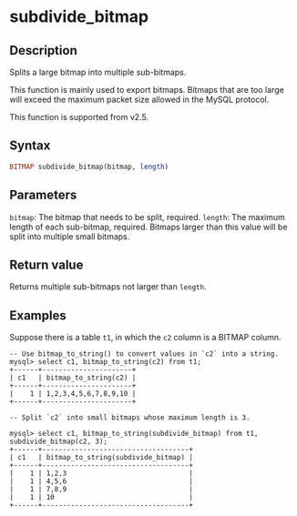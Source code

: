 ---
---

# subdivide_bitmap

## Description

Splits a large bitmap into multiple sub-bitmaps.

This function is mainly used to export bitmaps. Bitmaps that are too large will exceed the maximum packet size allowed in the MySQL protocol.

This function is supported from v2.5.

## Syntax

```Haskell
BITMAP subdivide_bitmap(bitmap, length)
```

## Parameters

`bitmap`: The bitmap that needs to be split, required.
`length`: The maximum length of each sub-bitmap, required. Bitmaps larger than this value will be split into multiple small bitmaps.

## Return value

Returns multiple sub-bitmaps not larger than `length`.

## Examples

Suppose there is a table `t1`, in which the `c2` column is a BITMAP column.

```Plain
-- Use bitmap_to_string() to convert values in `c2` into a string.
mysql> select c1, bitmap_to_string(c2) from t1;
+------+----------------------+
| c1   | bitmap_to_string(c2) |
+------+----------------------+
|    1 | 1,2,3,4,5,6,7,8,9,10 |
+------+----------------------+

-- Split `c2` into small bitmaps whose maximum length is 3.

mysql> select c1, bitmap_to_string(subdivide_bitmap) from t1, subdivide_bitmap(c2, 3);
+------+------------------------------------+
| c1   | bitmap_to_string(subdivide_bitmap) |
+------+------------------------------------+
|    1 | 1,2,3                              |
|    1 | 4,5,6                              |
|    1 | 7,8,9                              |
|    1 | 10                                 |
+------+------------------------------------+
```
